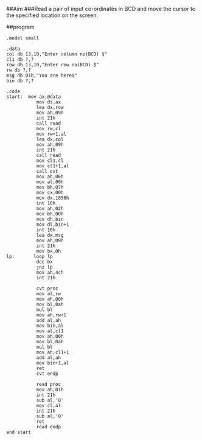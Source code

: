 ##Aim
###Read a pair of input co-ordinates in BCD and move the cursor to the specified location on the screen. 

##program

	.model small

	.data
	col db 13,10,"Enter column no(BCD) $"
	cl1 db ?,?
	row db 13,10,"Enter row no(BCD) $"
	rw db ?,?
	msg db 01h,"You are here$"
	bin db ?,?

	.code
	start:  mov ax,@data
			   mov ds,ax
			   lea dx,row
			   mov ah,09h
			   int 21h
			   call read
			   mov rw,cl
			   mov rw+1,al
			   lea dx,col
			   mov ah,09h
			   int 21h
			   call read
			   mov cl1,cl
			   mov cl1+1,al
			   call cvt
			   mov ah,06h
			   mov al,00h
			   mov bh,07h
			   mov cx,00h
			   mov dx,1850h
			   int 10h
			   mov ah,02h
			   mov bh,00h
			   mov dh,bin
			   mov dl,bin+1
			   int 10h
			   lea dx,msg
			   mov ah,09h
			   int 21h
			   mov bx,0h
	lp:       loop lp
			   dec bx
			   jnz lp
			   mov ah,4ch
			   int 21h

			   cvt proc
			   mov al,rw
			   mov ah,00h
			   mov bl,0ah
			   mul bl
			   mov ah,rw+1
			   add al,ah
			   mov bin,al
			   mov al,cl1
			   mov ah,00h
			   mov bl,0ah
			   mul bl
			   mov ah,cl1+1
			   add al,ah
			   mov bin+1,al
			   ret
			   cvt endp

			   read proc
			   mov ah,01h
			   int 21h
			   sub al,'0'
			   mov cl,al
			   int 21h
			   sub al,'0'
			   ret
			   read endp
	end start